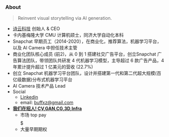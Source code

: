 ### About
> Reinvent visual storytelling via AI generation.
- [诗云科技](www.surreal.la) 创始人 & CEO
- 卡内基梅隆大学 CMU 计算机硕士，同济大学自动化本科
- Snapchat 早期员工（2014-2020），在商业化，推荐算法，机器学习平台，以及 AI Camera 中担任技术主管
- 商业化团队核心成员 (前2)，从 0 到 1 搭建社交广告平台，创立Snapchat 广告算法团队，带领团队共研发 4 代机器学习模型，主导超过 6 款广告产品，4 年累计提升超过 1 亿美元的营收 (22.7%)
- 创立 Snapchat 机器学习平台团队，设计并搭建第一代和第二代超大规模(百亿级数据)分布式机器学习平台
- AI Camera 技术产品 Lead
- Social
  - [Linkedin](https://www.linkedin.com/in/buffxz)
  - email: buffxz@gmail.com
- [**我们在招人! CV,GAN,CG,3D,Infra**](https://surreal-ai.feishu.cn/docs/doccnLUStR4WRzRU8mxCjI21iLc#)
  - 市场 top pay $$$$$
  - 大量早期期权
